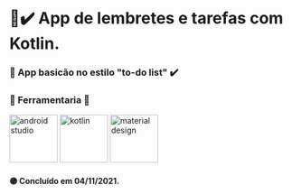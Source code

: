 # 📝✔️ App de lembretes e tarefas com Kotlin.

### 📝 App basicão no estilo "to-do list" ✔️

### 🔧 Ferramentaria :wrench:

<img src =   "https://encrypted-tbn0.gstatic.com/images?q=tbn:ANd9GcQ1piKcdeQ4YeENNgCe1w5nXszxbABf0g0N1Q&usqp=CAU" width = "auto" height = "85px" alt = "android studio"> <img src =   "https://encrypted-tbn0.gstatic.com/images?q=tbn:ANd9GcSNA81w93gpdo5ROIPkw7na3V5a_jfKZTnwfg&usqp=CAU" width = "auto" height = "85px" alt = "kotlin">
<img src =   "https://encrypted-tbn0.gstatic.com/images?q=tbn:ANd9GcSzaje27yzo4KCz4gkYzCZQL1gu6dziRF2x8Q&usqp=CAU" width = "auto" height = "85px" alt = "material design">

#### :purple_circle: Concluído em 04/11/2021.



